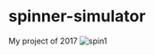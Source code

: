# spinner-simulator
My project of 2017
![spin1](https://user-images.githubusercontent.com/63392847/160708828-b6700f90-8f46-4da5-a87c-51dd64466cdd.png)
